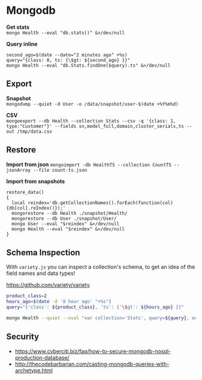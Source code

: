 # Mongodb

**Get stats**  
`mongo Health --eval "db.stats()" &>/dev/null`  

**Query inline**  
```shell
second_ago=$(date --date="2 minutes ago" +%s)
query="{class: 0, ts: {\$gt: ${second_ago} }}"
mongo Health --eval "db.Stats.findOne($query).ts" &>/dev/null
```



## Export
**Snapshot**  
`mongodump --quiet -d User -o /data/snapshot/user-$(date +%Y%m%d)`

**CSV**  
`mongoexport --db Health --collection Stats --csv -q '{class: 1, type:"Customer"}' --fields sn,model_full,domain,cluster_serials,ts --out /tmp/data.csv`

## Restore
**Import from json** 
`mongoimport -db HealthTS --collection CountTS --jsonArray --file count-ts.json`   

**Import from snapshots**
```shell
restore_data()
{
  local reindex='db.getCollectionNames().forEach(function(col){db[col].reIndex()});'
  mongorestore --db Health ./snapshot/Health/
  mongorestore --db User ./snapshot/User/
  mongo User --eval "$reindex" &>/dev/null
  mongo Health --eval "$reindex" &>/dev/null  
}
```

## Schema Inspection
With `variety.js` you can inspect a collection's schema, to get an idea of the field names and data types!

https://github.com/variety/variety


```bash
product_class=2
hours_ago=$(date -d '8 hour ago' "+%s")
query="{'class': ${product_class}, 'ts': {'\$gt': ${hours_ago} }}"

mongo Health --quiet --eval "var collection='Stats', query=${query}, outputFormat='json', limit=3000, maxDepth=1" variety.js
```

## Security
- https://www.cyberciti.biz/faq/how-to-secure-mongodb-nosql-production-database/
- http://thecodebarbarian.com/casting-mongodb-queries-with-archetype.html